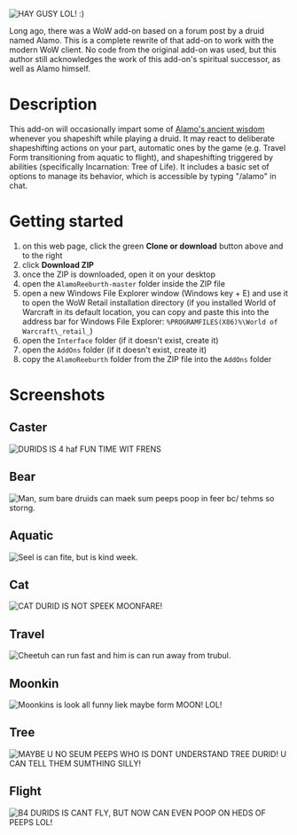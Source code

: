 ![HAY GUSY LOL! :)](alamobear.jpg)

Long ago, there was a WoW add-on based on a forum post by a druid named Alamo.
This is a complete rewrite of that add-on to work with the modern WoW client.
No code from the original add-on was used, but this author still acknowledges the work of this add-on's spiritual successor, as well as Alamo himself.

# Description
This add-on will occasionally impart some of [Alamo's ancient wisdom](https://wowwiki.fandom.com/wiki/Alamo) whenever you shapeshift while playing a druid.
It may react to deliberate shapeshifting actions on your part, automatic ones by the game (e.g. Travel Form transitioning from aquatic to flight), and shapeshifting triggered by abilities (specifically Incarnation: Tree of Life).
It includes a basic set of options to manage its behavior, which is accessible by typing "/alamo" in chat.

# Getting started
1. on this web page, click the green **Clone or download** button above and to the right
2. click **Download ZIP**
3. once the ZIP is downloaded, open it on your desktop
4. open the `AlamoReeburth-master` folder inside the ZIP file
5. open a new Windows File Explorer window (Windows key + E) and use it to open the WoW Retail installation directory (if you installed World of Warcraft in its default location, you can copy and paste this into the address bar for Windows File Explorer: `%PROGRAMFILES(X86)%\World of Warcraft\_retail_`)
6. open the `Interface` folder (if it doesn't exist, create it)
7. open the `AddOns` folder (if it doesn't exist, create it)
8. copy the `AlamoReeburth` folder from the ZIP file into the `AddOns` folder

# Screenshots

## Caster
![DURIDS IS 4 haf FUN TIME WIT FRENS](caster.jpg)

## Bear
![Man, sum bare druids can maek sum peeps poop in feer bc/ tehms so storng.](bear.jpg)

## Aquatic
![Seel is can fite, but is kind week.](aquatic.jpg)

## Cat
![CAT DURID IS NOT SPEEK MOONFARE!](cat.jpg)

## Travel
![Cheetuh can run fast and him is can run away from trubul.](travel.jpg)

## Moonkin
![Moonkins is look all funny liek maybe form MOON! LOL!](moonkin.jpg)

## Tree
![MAYBE U NO SEUM PEEPS WHO IS DONT UNDERSTAND TREE DURID! U CAN TELL THEM SUMTHING SILLY!](tree.jpg)

## Flight
![B4 DURIDS IS CANT FLY, BUT NOW CAN EVEN POOP ON HEDS OF PEEPS LOL!](flight.jpg)